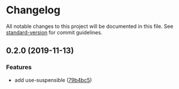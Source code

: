 # Changelog

All notable changes to this project will be documented in this file. See [standard-version](https://github.com/conventional-changelog/standard-version) for commit guidelines.

## 0.2.0 (2019-11-13)


### Features

* add use-suspensible ([79b4bc5](https://github.com/crimx/use-suspensible/commit/79b4bc5))
